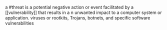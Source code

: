 a #threat is a potential negative action or event facilitated by a [[vulnerability]] that results in a n unwanted impact to a computer system or application.
 viruses or rootkits, Trojans, botnets, and specific software vulnerabilities